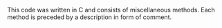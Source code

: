 This code was written in C and consists of miscellaneous methods. Each method is preceded by a description in form of comment.